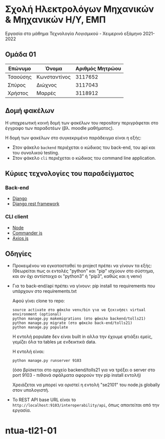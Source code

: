 # Σχολή Ηλεκτρολόγων Μηχανικών & Μηχανικών Η/Υ, ΕΜΠ

Εργασία στο μάθημα Τεχνολογία Λογισμικού - Χειμερινό εξάμηνο 2021-2022

## Ομάδα 01

| Επώνυμο             | Όνομα        | Αριθμός Μητρώου |
|---------------------|--------------|-----------------|
| Τσαούσης            | Κωνσταντίνος |   3117652       |
| Σπύρος              |  Διώχνος     |   3117043       |
| Χρήστος               | Μαρρές      |   3118912       |

## Δομή φακέλων

Η υποχρεωτική κοινή δομή των φακέλων του repository περιγράφεται στο έγγραφο των παραδοτέων (βλ. moodle μαθήματος). 

Η δομή των φακέλων στο συγκεκριμένο παράδειγμα είναι η εξής:

* Στον φάκελο `backend` περιέχεται ο κώδικας του back-end, του api και του συνολικού testing.
* Στον φάκελο `cli` περιέχεται ο κώδικας του command line application.


## Κύριες τεχνολογίες του παραδείγματος


### Back-end

* [Django](https://www.djangoproject.com/)
* [Django rest framework](https://www.django-rest-framework.org/)

### CLI client

* [Node](https://nodejs.org/en/)
* [Commander js](https://www.npmjs.com/package/commander)
* [Axios js](https://www.npmjs.com/package/axios)

## Oδηγίες



*	Προκειμένου να εγκατασταθεί το project πρέπει να γίνουν τα εξής: (Θεωρείται πως οι εντολές "python" και "pip" ισχύουν στο σύστημα, και αν όχι αντίστοιχα οι "python3" ή "pip3", καθώς και η venv)

*	Για το back-end/api πρέπει να γίνουν: pip install τα requirements που υπάρχουν στο requirements.txt

	Αφού γίνει clone το repo:

	```
	source activate στο φάκελο venv/bin για να ξεκινήσει virtual environment (optional) 
	python manage.py makemigrations (στο φάκελο backend/tolls21) 
	python manage.py migrate (στο φάκελο back-end/tolls21) 
	python manage.py populate
	``` 
	Η εντολή populate δεν είναι built in αλλα την έχουμε φτιάξει εμείς, γεμίζει όλα τα tables με ενδεικτικά data.
	
	Η εντολή είναι:
	
	```
	python manage.py runserver 9103 
	```
	(όσο βρίσκεται στο αρχείο backend/tolls21 για να τρέξει ο server στο port 9103 - πιθανά σφάλματα αφορούν την pip install εντολή)

	Χρειάζεται να μπορεί να οριστεί η εντολή "se2101" του node.js globally στον υπολογιστή.




* Το REST API base URL είναι το `http://localhost:9103/interoperability/api`, όπως απαιτείται από την εργασία. 


# ntua-tl21-01
